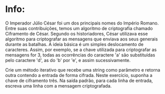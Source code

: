 # Info:
O Imperador Júlio César foi um dos principais nomes do Império Romano. Entre suas contribuições, temos um algoritmo de criptografia chamado Ciframento de César. Segundo os historiadores, César utilizava esse algoritmo para criptografar as mensagens que enviava aos seus generais durante as batalhas. A ideia básica é um simples deslocamento de caracteres. Assim, por exemplo, se a chave utilizada para criptografar as mensagens for 3, todas as ocorrências do caractere 'a' são substituídas pelo caractere 'd', as do 'b' por 'e', e assim sucessivamente.


Crie um método iterativo que recebe uma string como parâmetro e retorna outra contendo a entrada de forma cifrada. Neste exercício, suponha a chave de ciframento três. Na saída padrão, para cada linha de entrada, escreva uma linha com a mensagem criptografada.

